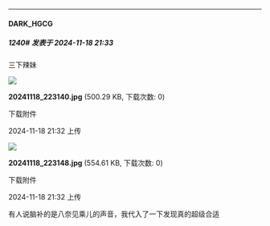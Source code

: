 ﻿
*****

####  DARK_HGCG  
##### 1240#       发表于 2024-11-18 21:33

三下辣妹

<img src="https://img.saraba1st.com/forum/202411/18/213215nossyodc99zfwwow.jpg" referrerpolicy="no-referrer">

<strong>20241118_223140.jpg</strong> (500.29 KB, 下载次数: 0)

下载附件

2024-11-18 21:32 上传

<img src="https://img.saraba1st.com/forum/202411/18/213221muu00g8jzag54d01.jpg" referrerpolicy="no-referrer">

<strong>20241118_223148.jpg</strong> (554.61 KB, 下载次数: 0)

下载附件

2024-11-18 21:32 上传

有人说脑补的是八奈见乘儿的声音，我代入了一下发现真的超级合适

